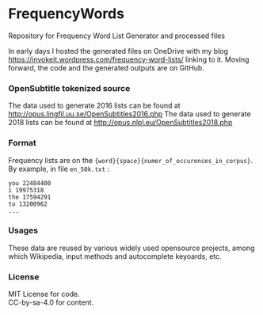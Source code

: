 # FrequencyWords

Repository for Frequency Word List Generator and processed files

In early days I hosted the generated files on OneDrive with my blog https://invokeit.wordpress.com/frequency-word-lists/ linking to it.
Moving forward, the code and the generated outputs are on GitHub.

### OpenSubtitle tokenized source

The data used to generate 2016 lists can be found at http://opus.lingfil.uu.se/OpenSubtitles2016.php 
The data used to generate 2018 lists can be found at http://opus.nlpl.eu/OpenSubtitles2018.php

### Format

Frequency lists are on the `{word}{space}{numer_of_occurences_in_corpus}`. By example, in file `en_50k.txt` :

```
you 22484400
i 19975318
the 17594291
to 13200962
...
```

### Usages

These data are reused by various widely used opensource projects, among which Wikipedia, input methods and autocomplete keyoards, etc.

### License

MIT License for code.<br>
CC-by-sa-4.0 for content.
